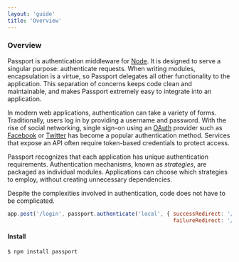 ```yaml
---
layout: 'guide'
title: 'Overview'
---
```


### Overview

Passport is authentication middleware for [Node](http://nodejs.org/).  It is
designed to serve a singular purpose: authenticate requests.  When writing
modules, encapsulation is a virtue, so Passport delegates all other
functionality to the application.  This separation of concerns keeps code clean
and maintainable, and makes Passport extremely easy to integrate into an
application.

In modern web applications, authentication can take a variety of forms.
Traditionally, users log in by providing a username and password.  With the rise
of social networking, single sign-on using an [OAuth](http://oauth.net/)
provider such as [Facebook](https://www.facebook.com/) or [Twitter](https://twitter.com/)
has become a popular authentication method.  Services that expose an API often
require token-based credentials to protect access.

Passport recognizes that each application has unique authentication
requirements.  Authentication mechanisms, known as _strategies_, are packaged as
individual modules.  Applications can choose which strategies to employ, without
creating unnecessary dependencies.

Despite the complexities involved in authentication, code does not have to be
complicated.

```javascript
app.post('/login', passport.authenticate('local', { successRedirect: '/',
                                                    failureRedirect: '/login' }));
```

#### Install

```bash
$ npm install passport
```
